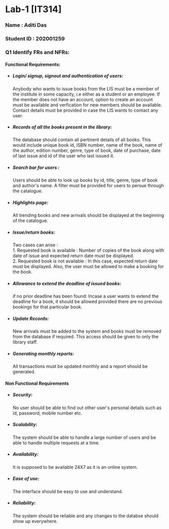 # Lab-1																																																																													[IT314]                                                                                                                                                        
<h3> Name : Aditi Das </h3>                                                                                                                                 
<h3> Student ID : 202001259

  
 <br>

  
  <h3>Q1 Identify FRs and NFRs:</h3>
  
  <h4> Functional Requirements:</h4>
  
   - <h5> Login/ signup, signout and authentication of users:</h5> Anybody who wants to issue books from the LIS must be a member of the institute in some capacity, i.e either as a student or an employee. If the member does not have an account, option to create an account must be available and verfication for new members should be available. Contact details must be provided in case the LIS wants to contact any user.
    
  - <h5> Records of all the books present in the library:</h5> The database should contain all pertinent details of all books. This would include unique book id, ISBN number, name of the book, name of the author, edition number, genre, type of book, date of purchase, date of last issue and id of the user who last issued it.
    
  - <h5> Search bar for users :</h5> Users should be able to look up books by id, title, genre, type of book and author's name. A filter must be provided for users to persue through the catalogue.
  
  - <h5> Highlights page: </h5>All trending books and new arrivals should be displayed at the beginning of the catalogue.
    
  - <h5> Issue/return books: </h5> Two cases can arise : <br>
    1. Requested book is available : Number of copies of the book along with date of issue and expected return date must be displayed.<br>
    2. Requested book is not available : In this case, expected return date must be displayed. Also, the user must be allowed to make a booking for the book.
  
  
   - <h5> Allowance to extend the deadline of issued books:</h5> if no prior deadline has been found: Incase a user wants to extend the deadline for a book, it should be allowed provided there are no previous bookings for that particular book.
    
   - <h5> Update Records:</h5> New arrivals must be added to the system and books must be removed from the database if required. This access should be given to only the library staff.
    
   - <h5> Generating monthly reports:</h5> All transactions must be updated monthly and a report should be generated.
  
  <h4>Non Functional Requirements </h4>  
  
  - <h5><b>Security:</b></h5> No user should be able to find out other user's personal details such as id, password, mobile number etc.
  - <h5><b>Scalability:</b></h5> The system should be able to handle a large number of users and be able to handle multiple requests at a time.
  - <h5><b>Availability:</b></h5> It is supposed to be available 24X7 as it is an online system.
  - <h5><b>Ease of use:</b></h5> The interface should be easy to use and understand.
  - <h5><b>Reliability:</b></h5> The system should be reliable and any changes to the databse should show up everywhere.

